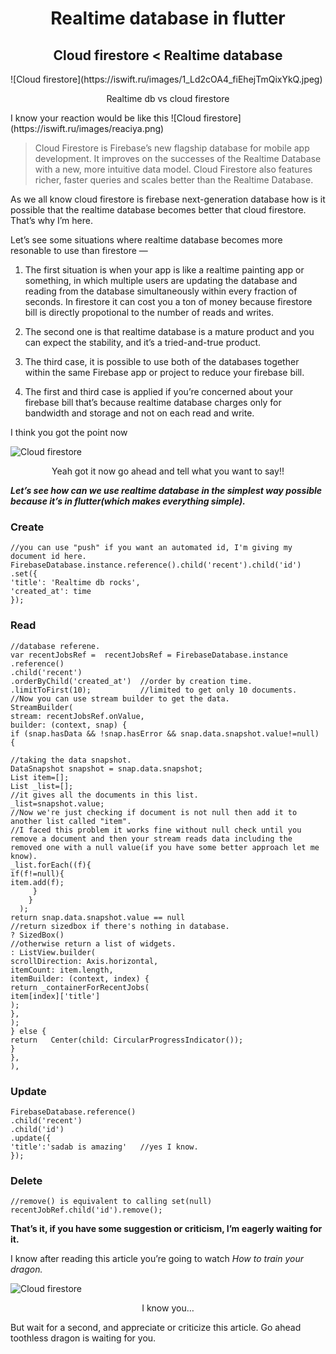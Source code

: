 <h1 align="center">Realtime database in flutter</h1>
<h2 align="center">Cloud firestore < Realtime database</h2>
![Cloud firestore](https://iswift.ru/images/1_Ld2cOA4_fiEhejTmQixYkQ.jpeg)
<p align="center">Realtime db vs cloud firestore</p>
I know your reaction would be like this
![Cloud firestore](https://iswift.ru/images/reaciya.png)  

> Cloud Firestore is Firebase’s new flagship database for mobile app development. It improves on the successes of the Realtime Database with a new, more intuitive data model. Cloud Firestore also features richer, faster queries and scales better than the Realtime Database.

As we all know cloud firestore is firebase next-generation database how is it possible that the realtime database becomes better that cloud firestore. That’s why I’m here.

Let’s see some situations where realtime database becomes more resonable to use than firestore —

1. The first situation is when your app is like a realtime painting app or something, in which multiple users are updating the database and reading from the database simultaneously within every fraction of seconds. In firestore it can cost you a ton of money because firestore bill is directly propotional to the number of reads and writes.

2. The second one is that realtime database is a mature product and you can expect the stability, and it’s a tried-and-true product.

3. The third case, it is possible to use both of the databases together within the same Firebase app or project to reduce your firebase bill.

4. The first and third case is applied if you’re concerned about your firebase bill that’s because realtime database charges only for bandwidth and storage and not on each read and write.

I think you got the point now

![Cloud firestore](https://iswift.ru/images/2020-02-21_15-54-07.png)  
<p align="center">Yeah got it now go ahead and tell what you want to say!!</p>

*<strong>Let’s see how can we use realtime database in the simplest way possible because it’s in flutter(which makes everything simple).</strong>*
### Create

```
//you can use "push" if you want an automated id, I'm giving my document id here.
FirebaseDatabase.instance.reference().child('recent').child('id')
.set({
'title': 'Realtime db rocks',
'created_at': time
});
```

### Read

```
//database referene.
var recentJobsRef =  recentJobsRef = FirebaseDatabase.instance
.reference()
.child('recent')
.orderByChild('created_at')  //order by creation time.
.limitToFirst(10);           //limited to get only 10 documents.
//Now you can use stream builder to get the data.
StreamBuilder(
stream: recentJobsRef.onValue,
builder: (context, snap) {
if (snap.hasData && !snap.hasError && snap.data.snapshot.value!=null) {
 
//taking the data snapshot.
DataSnapshot snapshot = snap.data.snapshot;
List item=[];
List _list=[];
//it gives all the documents in this list.
_list=snapshot.value; 
//Now we're just checking if document is not null then add it to another list called "item".
//I faced this problem it works fine without null check until you remove a document and then your stream reads data including the removed one with a null value(if you have some better approach let me know).
_list.forEach((f){
if(f!=null){
item.add(f);
     }
    }
  );
return snap.data.snapshot.value == null
//return sizedbox if there's nothing in database.
? SizedBox()
//otherwise return a list of widgets.
: ListView.builder(
scrollDirection: Axis.horizontal,
itemCount: item.length,
itemBuilder: (context, index) {
return _containerForRecentJobs(
item[index]['title']
);
},
);
} else {
return   Center(child: CircularProgressIndicator());
}
},
),
```

### Update

```
FirebaseDatabase.reference()
.child('recent')
.child('id')
.update({
'title':'sadab is amazing'   //yes I know.
});
```

### Delete

```
//remove() is equivalent to calling set(null)
recentJobRef.child('id').remove();
```

**That’s it, if you have some suggestion or criticism, I’m eagerly waiting for it.**

I know after reading this article you’re going to watch *How to train your dragon.*

![Cloud firestore](https://iswift.ru/images/2020-02-21_16-14-31.png)
<p align="center"> I know you… </p>

But wait for a second, and appreciate or criticize this article.
Go ahead toothless dragon is waiting for you.
